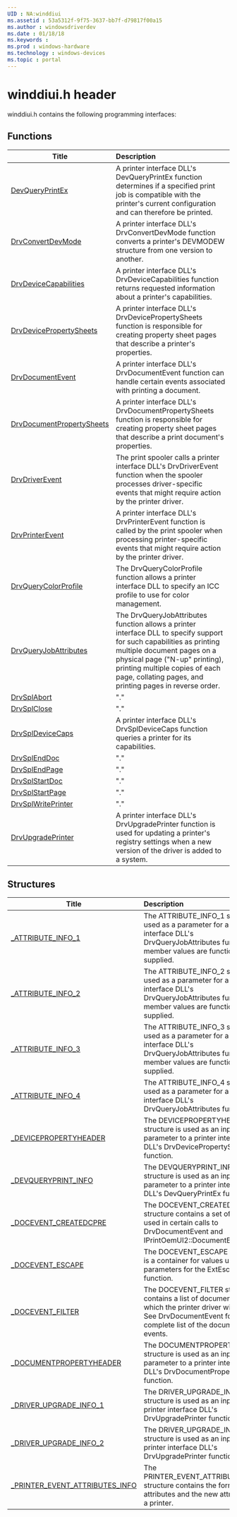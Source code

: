 ```yaml
---
UID : NA:winddiui
ms.assetid : 53a5312f-9f75-3637-bb7f-d79817f00a15
ms.author : windowsdriverdev
ms.date : 01/18/18
ms.keywords : 
ms.prod : windows-hardware
ms.technology : windows-devices
ms.topic : portal
---
```


# winddiui.h header



winddiui.h contains the following programming interfaces:





## Functions
| Title | Description |
| ---- |:---- |
| [DevQueryPrintEx](nf-winddiui-devqueryprintex.md) | A printer interface DLL's DevQueryPrintEx function determines if a specified print job is compatible with the printer's current configuration and can therefore be printed. |
| [DrvConvertDevMode](nf-winddiui-drvconvertdevmode.md) | A printer interface DLL's DrvConvertDevMode function converts a printer's DEVMODEW structure from one version to another. |
| [DrvDeviceCapabilities](nf-winddiui-drvdevicecapabilities.md) | A printer interface DLL's DrvDeviceCapabilities function returns requested information about a printer's capabilities. |
| [DrvDevicePropertySheets](nf-winddiui-drvdevicepropertysheets.md) | A printer interface DLL's DrvDevicePropertySheets function is responsible for creating property sheet pages that describe a printer's properties. |
| [DrvDocumentEvent](nf-winddiui-drvdocumentevent.md) | A printer interface DLL's DrvDocumentEvent function can handle certain events associated with printing a document. |
| [DrvDocumentPropertySheets](nf-winddiui-drvdocumentpropertysheets.md) | A printer interface DLL's DrvDocumentPropertySheets function is responsible for creating property sheet pages that describe a print document's properties. |
| [DrvDriverEvent](nf-winddiui-drvdriverevent.md) | The print spooler calls a printer interface DLL's DrvDriverEvent function when the spooler processes driver-specific events that might require action by the printer driver. |
| [DrvPrinterEvent](nf-winddiui-drvprinterevent.md) | A printer interface DLL's DrvPrinterEvent function is called by the print spooler when processing printer-specific events that might require action by the printer driver. |
| [DrvQueryColorProfile](nf-winddiui-drvquerycolorprofile.md) | The DrvQueryColorProfile function allows a printer interface DLL to specify an ICC profile to use for color management. |
| [DrvQueryJobAttributes](nf-winddiui-drvqueryjobattributes.md) | The DrvQueryJobAttributes function allows a printer interface DLL to specify support for such capabilities as printing multiple document pages on a physical page (&#0034;N-up&#0034; printing), printing multiple copies of each page, collating pages, and printing pages in reverse order. |
| [DrvSplAbort](nf-winddiui-drvsplabort.md) | "." |
| [DrvSplClose](nf-winddiui-drvsplclose.md) | "." |
| [DrvSplDeviceCaps](nf-winddiui-drvspldevicecaps.md) | A printer interface DLL's DrvSplDeviceCaps function queries a printer for its capabilities. |
| [DrvSplEndDoc](nf-winddiui-drvsplenddoc.md) | "." |
| [DrvSplEndPage](nf-winddiui-drvsplendpage.md) | "." |
| [DrvSplStartDoc](nf-winddiui-drvsplstartdoc.md) | "." |
| [DrvSplStartPage](nf-winddiui-drvsplstartpage.md) | "." |
| [DrvSplWritePrinter](nf-winddiui-drvsplwriteprinter.md) | "." |
| [DrvUpgradePrinter](nf-winddiui-drvupgradeprinter.md) | A printer interface DLL's DrvUpgradePrinter function is used for updating a printer's registry settings when a new version of the driver is added to a system. |



## Structures
| Title | Description |
| ---- |:---- |
| [_ATTRIBUTE_INFO_1](ns-winddiui-_attribute_info_1.md) | The ATTRIBUTE_INFO_1 structure is used as a parameter for a printer interface DLL's DrvQueryJobAttributes function. All member values are function-supplied. |
| [_ATTRIBUTE_INFO_2](ns-winddiui-_attribute_info_2.md) | The ATTRIBUTE_INFO_2 structure is used as a parameter for a printer interface DLL's DrvQueryJobAttributes function. All member values are function-supplied. |
| [_ATTRIBUTE_INFO_3](ns-winddiui-_attribute_info_3.md) | The ATTRIBUTE_INFO_3 structure is used as a parameter for a printer interface DLL's DrvQueryJobAttributes function. All member values are function-supplied. |
| [_ATTRIBUTE_INFO_4](ns-winddiui-_attribute_info_4.md) | The ATTRIBUTE_INFO_4 structure is used as a parameter for a printer interface DLL's DrvQueryJobAttributes function. |
| [_DEVICEPROPERTYHEADER](ns-winddiui-_devicepropertyheader.md) | The DEVICEPROPERTYHEADER structure is used as an input parameter to a printer interface DLL's DrvDevicePropertySheets function. |
| [_DEVQUERYPRINT_INFO](ns-winddiui-_devqueryprint_info.md) | The DEVQUERYPRINT_INFO structure is used as an input parameter to a printer interface DLL's DevQueryPrintEx function. |
| [_DOCEVENT_CREATEDCPRE](ns-winddiui-_docevent_createdcpre.md) | The DOCEVENT_CREATEDCPRE structure contains a set of values used in certain calls to DrvDocumentEvent and IPrintOemUI2::DocumentEvent. |
| [_DOCEVENT_ESCAPE](ns-winddiui-_docevent_escape.md) | The DOCEVENT_ESCAPE structure is a container for values used as parameters for the ExtEscape function. |
| [_DOCEVENT_FILTER](ns-winddiui-_docevent_filter.md) | The DOCEVENT_FILTER structure contains a list of document events to which the printer driver will respond. See DrvDocumentEvent for a complete list of the document events. |
| [_DOCUMENTPROPERTYHEADER](ns-winddiui-_documentpropertyheader.md) | The DOCUMENTPROPERTYHEADER structure is used as an input parameter to a printer interface DLL's DrvDocumentPropertySheets function. |
| [_DRIVER_UPGRADE_INFO_1](ns-winddiui-_driver_upgrade_info_1.md) | The DRIVER_UPGRADE_INFO_1 structure is used as an input to a printer interface DLL's DrvUpgradePrinter function. |
| [_DRIVER_UPGRADE_INFO_2](ns-winddiui-_driver_upgrade_info_2.md) | The DRIVER_UPGRADE_INFO_2 structure is used as an input to a printer interface DLL's DrvUpgradePrinter function. |
| [_PRINTER_EVENT_ATTRIBUTES_INFO](ns-winddiui-_printer_event_attributes_info.md) | The PRINTER_EVENT_ATTRIBUTES_INFO structure contains the former attributes and the new attributes for a printer. |